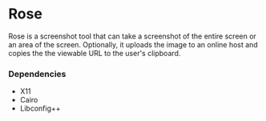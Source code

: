 # Rose

Rose is a screenshot tool that can take a screenshot of the entire
screen or an area of the screen. Optionally, it uploads the
image to an online host and copies the the viewable URL
to the user's clipboard.

### Dependencies

- X11
- Cairo
- Libconfig++
